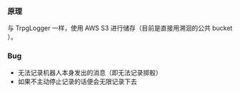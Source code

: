### 原理

与 TrpgLogger 一样，使用 AWS S3 进行储存（目前是直接用溯洄的公共 bucket ）。

### Bug

- 无法记录机器人本身发出的消息（即无法记录掷骰）
- 如果不主动停止记录的话便会无限记录下去